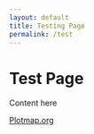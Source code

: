 ```yaml
---
layout: default
title: Testing Page
permalink: /test
---
```

# Test Page

Content here

[Plotmap.org](README.md)
